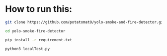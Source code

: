 # How to run this:

```bash
git clone https://github.com/potatomat0/yolo-smoke-and-fire-detector.git

cd yolo-smoke-fire-detector

pip install -r requirement.txt

python3 localTest.py
```